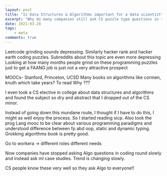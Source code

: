 ```yaml
---
layout: post
title: "Is Data Structures & Algorithms important for a data scientist"
excerpt: "Why do many companies still ask CS puzzle type questions in their coding round for DS roles"
date: 2021-03-28
tags:
    - meta
comments: true
---
```



Leetcode grinding sounds depressing. Similarly hacker rank and hacker earth coding puzzles.
Subreddits about this topic are even more depressing 
Looking at how many months people grind on these programming puzzles just to get a FAANG job is just not a very attractive prospect 

MOOCs-
Stanford, Princeton, UCSD 
Many books on algorithms like cormen, knuth which take years? To read
Why ???

I even took a CS elective in college about data structures and algorithms and found the subject so dry and abstract that I dropped out of the CS minor.

Instead of going down this mundane route, I thought if I have to do this, I might as well enjoy the process. So I started reading sicp.
Also took the prog Lang mooc to be clear about various programming paradigms and understood difference between fp abd oop, static and dynamic typing. 
Grokking algorithms book is pretty good.

Go to workera -> different roles different needs

Now companies have stopped asking Algo questions in coding round slowly and instead ask ml case studies. Trend is changing slowly.

CS people know these very well so they ask Algo to everyone!!
